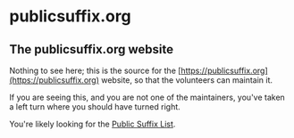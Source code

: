 # publicsuffix.org
The publicsuffix.org website
---

Nothing to see here; this is the source for the [https://publicsuffix.org](https://publicsuffix.org) website, so that the volunteers can maintain it.

If you are seeing this, and you are not one of the maintainers, you've taken a left turn where you should have turned right.  

You're likely looking for the [Public Suffix List](https://github.com/publicsuffix/list).
